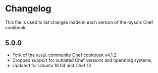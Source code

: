 # Changelog

This file is used to list changes made in each version of the mysqlx Chef cookbook.

## 5.0.0

* Fork of the `mysql` community Chef cookbook v4.1.2
* Dropped support for outdated Chef versions and operating systems,
* Updated for Ubuntu 16.04 and Chef 13
